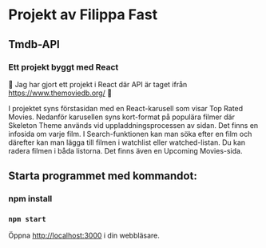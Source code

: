 # Projekt av Filippa Fast
## Tmdb-API
### Ett projekt byggt med React 

:movie_camera: Jag har gjort ett projekt i React där API är taget ifrån https://www.themoviedb.org/ :movie_camera:


I projektet syns förstasidan med en React-karusell som visar Top Rated Movies. 
Nedanför karusellen syns kort-format på populära filmer där Skeleton Theme används vid uppladdningsprocessen av sidan.
Det finns en infosida om varje film. 
I Search-funktionen kan man söka efter en film och därefter kan man lägga till filmen i watchlist eller watched-listan. Du kan radera filmen i båda listorna. 
Det finns även en Upcoming Movies-sida.


## Starta programmet med kommandot:
### npm install
### `npm start`


Öppna [http://localhost:3000](http://localhost:3000) i din webbläsare.
